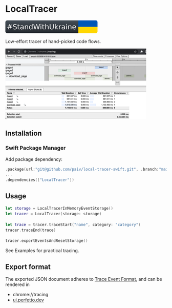 LocalTracer
==

[![standwithukraine](StandWithUkraine.svg)](https://ukrainewar.carrd.co/)

Low-effort tracer of hand-picked code flows.

<img src="Examples/screenshot.png" height="220">


Installation
--

### Swift Package Manager

Add package dependency:

```swift
.package(url:"git@github.com/paiv/local-tracer-swift.git", .branch:"main"),
...
.dependencies(["LocalTracer"])
```


Usage
--

```swift
let storage = LocalTracerInMemoryEventStorage()
let tracer = LocalTracer(storage: storage)

let trace = tracer.traceStart("name", category: "category")
tracer.traceEnd(trace)

tracer.exportEventsAndResetStorage()
```

See Examples for practical tracing.


Export format
--

The exported JSON document adheres to [Trace Event Format][F1], and can be rendered in
- chrome://tracing
- [ui.perfetto.dev](https://ui.perfetto.dev/ "open-source system profiling, app tracing and trace analysis")

[F1]: https://docs.google.com/document/d/1CvAClvFfyA5R-PhYUmn5OOQtYMH4h6I0nSsKchNAySU/ "Trace Event Format"
